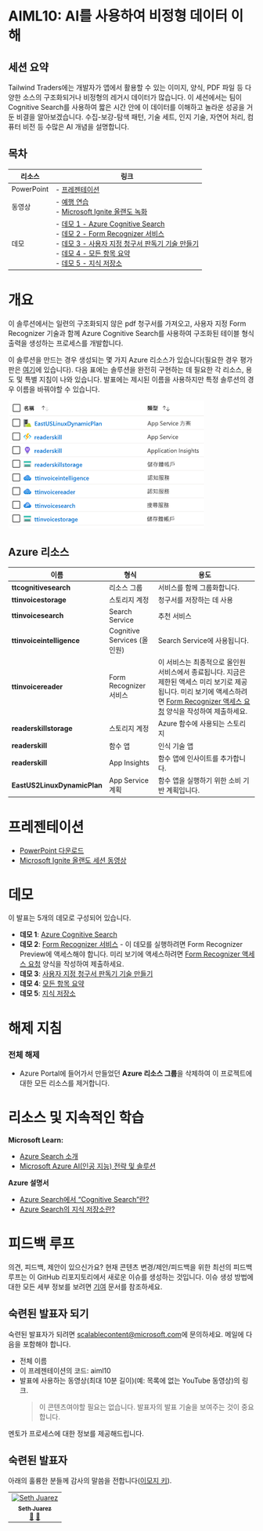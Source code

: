 # <a name="aiml10-making-sense-of-your-unstructured-data-with-ai"></a>AIML10: AI를 사용하여 비정형 데이터 이해

## <a name="session-abstract"></a>세션 요약

Tailwind Traders에는 개발자가 앱에서 활용할 수 있는 이미지, 양식, PDF 파일 등 다양한 소스의 구조화되거나 비정형의 레거시 데이터가 많습니다. 이 세션에서는 팀이 Cognitive Search를 사용하여 짧은 시간 안에 이 데이터를 이해하고 놀라운 성공을 거둔 비결을 알아보겠습니다. 수집-보강-탐색 패턴, 기술 세트, 인지 기술, 자연어 처리, 컴퓨터 비전 등 수많은 AI 개념을 설명합니다.

## <a name="table-of-content"></a>목차
 

| 리소스          | 링크                            |
|-------------------|----------------------------------|
| PowerPoint        | - [프레젠테이션](presentations.md) |
| 동영상            | - [예행 연습](https://www.youtube.com/watch?v=dm0wDTSso0E) <br/>- [Microsoft Ignite 올랜도 녹화](https://myignite.techcommunity.microsoft.com/sessions/82986?source=sessions) |
| 데모             | - [데모 1 - Azure Cognitive Search ](https://github.com/microsoft/ignite-learning-paths-training-aiml/blob/master/aiml10/demo1.md) <br/>- [데모 2 - Form Recognizer 서비스](https://github.com/microsoft/ignite-learning-paths-training-aiml/blob/master/aiml10/demo2.md) <br/>- [데모 3 - 사용자 지정 청구서 판독기 기술 만들기](https://github.com/microsoft/ignite-learning-paths-training-aiml/blob/master/aiml10/demo3.md)<br/>- [데모 4 - 모든 항목 요약](https://github.com/microsoft/ignite-learning-paths-training-aiml/blob/master/aiml10/demo4.md) <br/>- [데모 5 - 지식 저장소](https://github.com/microsoft/ignite-learning-paths-training-aiml/blob/master/aiml10/demo5.md) | 


# <a name="overview"></a>개요
이 솔루션에서는 일련의 구조화되지 않은 pdf 청구서를 가져오고, 사용자 지정 Form Recognizer 기술과 함께 Azure Cognitive Search를 사용하여 구조화된 테이블 형식 출력을 생성하는 프로세스를 개발합니다. 

이 솔루션을 만드는 경우 생성되는 몇 가지 Azure 리소스가 있습니다(필요한 경우 평가판은 [여기](https://azure.microsoft.com/en-gb/free/?WT.mc_id=msignitethetour2019-github-aiml10)에 있습니다). 다음 표에는 솔루션을 완전히 구현하는 데 필요한 각 리소스, 용도 및 특별 지침이 나와 있습니다. 발표에는 제시된 이름을 사용하지만 특정 솔루션의 경우 이름을 바꿔야할 수 있습니다.

![Azure 리소스](images/resources.png "Azure 리소스")

## <a name="azure-resources"></a>Azure 리소스

| 이름                       | 형식                            | 용도                    |
| -------------------------- | ------------------------------- | ------------------------- |
| **ttcognitivesearch**     | 리소스 그룹                  | 서비스를 함께 그룹화합니다.   |
| **ttinvoicestorage**      | 스토리지 계정                 | 청구서를 저장하는 데 사용     |
| **ttinvoicesearch**       | Search Service                  | 추천 서비스           |
| **ttinvoiceintelligence** | Cognitive Services (올인원) | Search Service에 사용됩니다. |
| **ttinvoicereader**       | Form Recognizer 서비스         | 이 서비스는 최종적으로 올인원 서비스에서 종료됩니다. 지금은 제한된 액세스 미리 보기로 제공됩니다. 미리 보기에 액세스하려면 [Form Recognizer 액세스 요청](https://aka.ms/FormRecognizerRequestAccess) 양식을 작성하여 제출하세요.  |
| **readerskillstorage**   | 스토리지 계정              | Azure 함수에 사용되는 스토리지 |
| **readerskill**          | 함수 앱                 | 인식 기술 앱 |
| **readerskill**          | App Insights                   | 함수 앱에 인사이트를 추가합니다. |
| **EastUS2LinuxDynamicPlan** | App Service 계획                   | 함수 앱을 실행하기 위한 소비 기반 계획입니다. |

# <a name="presentation"></a>프레젠테이션

* [PowerPoint 다운로드]( https://globaleventcdn.blob.core.windows.net/assets/aiml/aiml10/ja-JP/aiml10-translation.ko-KR.pptx)
* [Microsoft Ignite 올랜도 세션 동영상](https://myignite.techcommunity.microsoft.com/sessions/82986?source=sessions)


# <a name="demonstrations"></a>데모
이 발표는 5개의 데모로 구성되어 있습니다. 

- **데모 1**: [Azure Cognitive Search](demo1.md)
- **데모 2**: [Form Recognizer 서비스](demo2.md) - 이 데모를 실행하려면 Form Recognizer Preview에 액세스해야 합니다. 미리 보기에 액세스하려면 [Form Recognizer 액세스 요청](https://aka.ms/FormRecognizerRequestAccess) 양식을 작성하여 제출하세요.
- **데모 3**: [사용자 지정 청구서 판독기 기술 만들기](demo3.md)
- **데모 4**: [모든 항목 요약](demo4.md)
- **데모 5**: [지식 저장소](demo5.md)


# <a name="teardown-instructions"></a>해제 지침

### <a name="full-teardown"></a>전체 해제

* Azure Portal에 들어가서 만들었던 **Azure 리소스 그룹**을 삭제하여 이 프로젝트에 대한 모든 리소스를 제거합니다.


# <a name="resources-and-continued-learning"></a>리소스 및 지속적인 학습

**Microsoft Learn:**
* [Azure Search 소개](https://docs.microsoft.com/en-us/learn/modules/intro-to-azure-search/?WT.mc_id=msignitethetour2019-github-aiml10)
* [Microsoft Azure AI(인공 지능) 전략 및 솔루션](https://docs.microsoft.com/en-us/learn/modules/azure-artificial-intelligence/?WT.mc_id=msignitethetour2019-github-aiml10)

**Azure 설명서**
* [Azure Search에서 “Cognitive Search”란?](https://docs.microsoft.com/en-us/azure/search/cognitive-search-concept-intro/?WT.mc_id=msignitethetour2019-github-aiml10)
* [Azure Search의 지식 저장소란?](https://docs.microsoft.com/en-us/azure/search/knowledge-store-concept-intro)


# <a name="feedback-loop"></a>피드백 루프

의견, 피드백, 제안이 있으신가요? 현재 콘텐츠 변경/제안/피드백을 위한 최선의 피드백 루프는 이 GitHub 리포지토리에서 새로운 이슈를 생성하는 것입니다. 이슈 생성 방법에 대한 모든 세부 정보를 보려면 [기여](../CONTRIBUTING.md) 문서를 참조하세요.

## <a name="become-a-trained-presenter"></a>숙련된 발표자 되기

숙련된 발표자가 되려면 [scalablecontent@microsoft.com](mailto:scalablecontent@microsoft.com)에 문의하세요. 메일에 다음을 포함해야 합니다.

- 전체 이름
- 이 프레젠테이션의 코드: aiml10
- 발표에 사용하는 동영상(최대 10분 길이)(예: 목록에 없는 YouTube 동영상)의 링크. 
  > 이 콘텐츠여야할 필요는 없습니다. 발표자의 발표 기술을 보여주는 것이 중요합니다.

멘토가 프로세스에 대한 정보를 제공해드립니다.

## <a name="trained-presenters"></a>숙련된 발표자

아래의 훌륭한 분들께 감사의 말씀을 전합니다([이모지 키](https://allcontributors.org/docs/en/emoji-key)).

<!-- ALL-CONTRIBUTORS-LIST:START - Do not remove or modify this section -->
<!-- prettier-ignore -->

<table>
<tr>
    <td align="center"><a href="https://github.com/sethjuarez">
        <img src="https://avatars2.githubusercontent.com/u/115409?s=460&v=4" width="100px;" alt="Seth Juarez"/><br />
        <sub><b>Seth Juarez</b></sub></a><br />
            <a href="Add link to powerpoint here" title="발표">📢</a>
            <a href="Add link to pull request here" title="문서">📖</a> 
    </td>
</tr></table>

<!-- ALL-CONTRIBUTORS-LIST:END -->